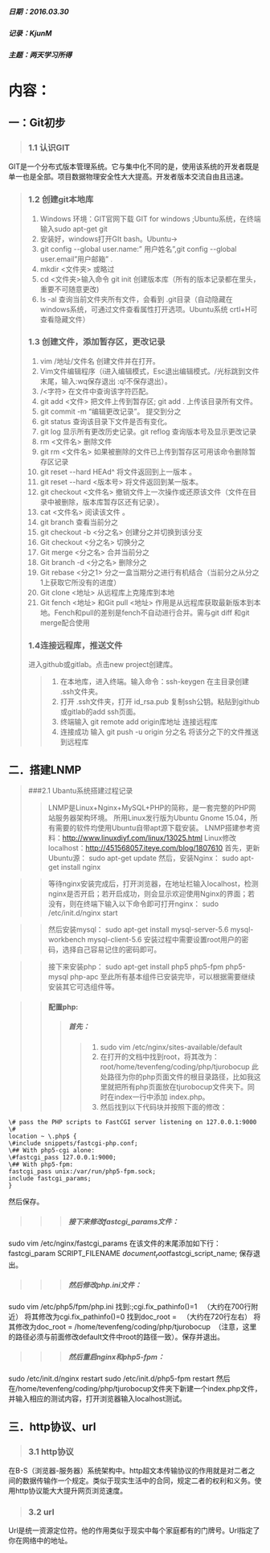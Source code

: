 ##### 日期：2016.03.30
##### 记录：KjunM
##### 主题：两天学习所得
# 内容：
## 一：Git初步
>### 1.1 认识GIT 
GIT是一个分布式版本管理系统。它与集中化不同的是，使用该系统的开发者既是单一也是全部。项目数据物理安全性大大提高。开发者版本交流自由且迅速。
>### 1.2 创建git本地库
>1. Windows 环境：GIT官网下载 GIT for windows ;Ubuntu系统，在终端输入sudo apt-get git 
>2. 安装好，windows打开GIt bash。Ubuntu-> 
>3. git config --global user.name:” 用户姓名”,git config --global user.email”用户邮箱” .
>4. mkdir  <文件夹> 或略过
>5. cd <文件夹>输入命令 git init 创建版本库（所有的版本记录都在里头，重要不可随意更改)  
>6. ls -al 查询当前文件夹所有文件，会看到 .git目录（自动隐藏在windows系统，可通过文件查看属性打开选项。Ubuntu系统 crtl+H可查看隐藏文件）
>### 1.3 创建文件，添加暂存区，更改记录
>1. vim /地址/文件名  创建文件并在打开。
>2. Vim文件编辑程序（i进入编辑模式，Esc退出编辑模式。/光标跳到文件末尾，输入:wq保存退出 :q!不保存退出）。
>3. /<字符> 在文件中查询该字符匹配。
>4. git add <文件>  把文件上传到暂存区;  git add .  上传该目录所有文件。
>5. git commit -m “编辑更改记录”。 提交到分之
>6. git status 查询该目录下文件是否有变化。
>7. git log 显示所有更改历史记录。git reflog 查询版本号及显示更改记录 
>8. rm <文件名>  删除文件 
>9. git rm <文件名> 如果被删除的文件已上传到暂存区可用该命令删除暂存区记录
>10. git reset --hard HEAd^  将文件返回到上一版本 。
>11. git reset --hard <版本号> 将文件返回到某一版本。
>12. git checkout <文件名> 撤销文件上一次操作或还原该文件（文件在目录中被删除，版本库暂存区还有记录）。
>13. cat <文件名> 阅读该文件 。
>14. git branch  查看当前分之
>15. git checkout -b <分之名>  创建分之并切换到该分支
>16. Git checkout <分之名>  切换分之
>17. Git merge <分之名>  合并当前分之
>18. Git branch -d <分之名> 删除分之
>19. Git rebase <分之1> 分之一盒当期分之进行有机结合（当前分之从分之1上获取它所没有的进度）
>20. Git clone <地址> 从远程库上克隆库到本地
>21. Git fench <地址> 和Git pull <地址> 作用是从远程库获取最新版本到本地。Fench和pull的差别是fench不自动进行合并。需与git diff 和git merge配合使用
>### 1.4连接远程库，推送文件
>进入github或gitlab。点击new project创建库。
>>1. 在本地库，进入终端。输入命令：ssh-keygen  在主目录创建 .ssh文件夹。
>>2. 打开 .ssh文件夹，打开 id_rsa.pub 复制ssh公钥。粘贴到github或gitlab的add ssh页面。
>>3. 终端输入 git remote add origin库地址  连接远程库
>>4. 连接成功 输入 git push -u origin 分之名 将该分之下的文件推送到远程库

## 二．搭建LNMP
> ###2.1 Ubantu系统搭建过程记录
>> LNMP是Linux+Nginx+MySQL+PHP的简称，是一套完整的PHP网站服务器架构环境。
所用Linux发行版为Ubuntu Gnome 15.04，所有需要的软件均使用Ubuntu自带apt源下载安装。
LNMP搭建参考资料：http://www.linuxdiyf.com/linux/13025.html
Linux修改localhost：http://451568057.iteye.com/blog/1807610
首先，更新Ubuntu源：
sudo apt-get update
然后，安装Nginx：
sudo apt-get install nginx

>> 等待nginx安装完成后，打开浏览器，在地址栏输入localhost，检测nginx是否开启；若开启成功，则会显示欢迎使用Nginx的界面；若没有，则在终端下输入以下命令即可打开nginx：
sudo /etc/init.d/nginx start

>> 然后安装mysql：
sudo apt-get install mysql-server-5.6 mysql-workbench mysql-client-5.6
安装过程中需要设置root用户的密码，选择自己容易记住的密码即可。

>> 接下来安装php：
sudo apt-get install php5 php5-fpm php5-mysql php-apc
至此所有基本组件已安装完毕，可以根据需要继续安装其它可选组件等。

>>#### 配置php:
>>>##### 首先：
>>>>1. sudo vim /etc/nginx/sites-available/default
>>>>2. 在打开的文档中找到root，将其改为：root/home/tevenfeng/coding/php/tjurobocup
此处路径为你的php页面文件的根目录路径，比如我这里就把所有php页面放在tjurobocup文件夹下。​
同时在index一行中添加 index.php。​
>>>>3. 然后找到以下代码块并按照下面的修改：
>>>>>
	\# pass the PHP scripts to FastCGI server listening on 127.0.0.1:9000
	\#
	location ~ \.php$ {
	\#include snippets/fastcgi-php.conf;
	\## With php5-cgi alone:
	\#fastcgi_pass 127.0.0.1:9000;
	\## With php5-fpm:
	fastcgi_pass unix:/var/run/php5-fpm.sock;
	include fastcgi_params;
	}
 然后保存。

>>>##### 接下来修改​fastcgi_params文件：
>>>>
sudo vim /etc/nginx/fastcgi_params
在该文件的末尾添加如下行：
fastcgi_param SCRIPT_FILENAME $document_root$fastcgi_script_name;
保存退出。

>>>##### 然后修改php.ini文件：
>>>>
sudo vim /etc/php5/fpm/php.ini
找到:;cgi.fix_pathinfo()=1   （大约在700行附近）
将其修改为cgi.fix_pathinfo()=0​
找到doc_root =   （大约在720行左右）
将其修改为doc_root = /home/tevenfeng/coding/php/tjurobocup  （注意，这里的路径必须与前面修改default文件中root的路径一致）。​
保存并退出。

>>>##### 然后重启nginx和php5-fpm：
sudo /etc/init.d/nginx restart
sudo /etc/init.d/php5-fpm restart
然后在/home/tevenfeng/coding/php/tjurobocup文件夹下新建一个index.php文件，并输入相应的测试内容，打开浏览器输入localhost测试。
## 三．http协议、url
>### 3.1 http协议
在B-S（浏览器-服务器）系统架构中。http超文本传输协议的作用就是对二者之间的数据传输作一个规定。类似于现实生活中的合同，规定二者的权利和义务。使用http协议能大大提升网页浏览速度。
>### 3.2 url
Url是统一资源定位符。他的作用类似于现实中每个家庭都有的门牌号。Url指定了你在网络中的地址。


